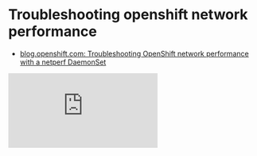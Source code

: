 # Troubleshooting openshift network performance
* [blog.openshift.com: Troubleshooting OpenShift network performance with a netperf DaemonSet](https://blog.openshift.com/troubleshooting-openshift-network-performance-with-a-netperf-daemonset/)

<iframe src="https://www.youtube.com/embed/WwQ62OyCNz4" frameborder="0" allow="autoplay; encrypted-media" allowfullscreen></iframe>
